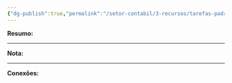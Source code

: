 ```yaml
---
{"dg-publish":true,"permalink":"/setor-contabil/3-recursos/tarefas-padrao/conciliar-conferir-juros-s-emprestimos/","dgPassFrontmatter":true,"created":"2025-06-05T23:28:01.712-03:00","updated":"2025-06-05T23:30:28.058-03:00"}
---
```


**Resumo:** 


---

**Nota:**

---

**Conexões:**